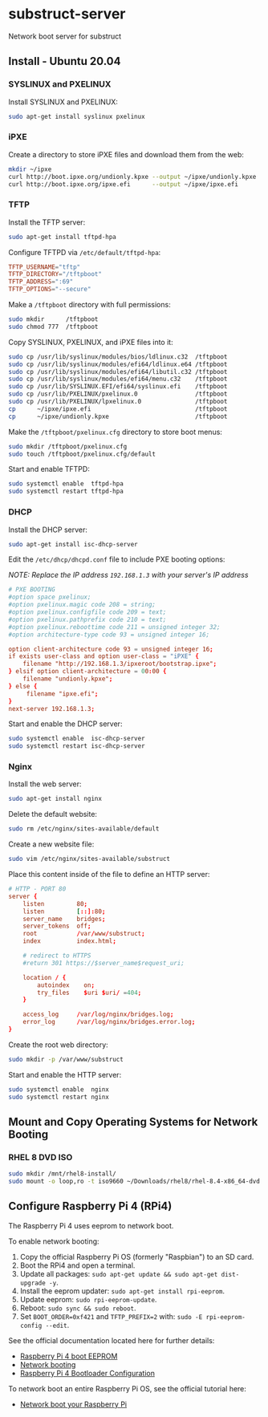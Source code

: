 # substruct-server
Network boot server for substruct

## Install - Ubuntu 20.04

### SYSLINUX and PXELINUX

Install SYSLINUX and PXELINUX:

```sh
sudo apt-get install syslinux pxelinux
```

### iPXE

Create a directory to store iPXE files and download them from the web:

```sh
mkdir ~/ipxe
curl http://boot.ipxe.org/undionly.kpxe --output ~/ipxe/undionly.kpxe
curl http://boot.ipxe.org/ipxe.efi      --output ~/ipxe/ipxe.efi
```

### TFTP

Install the TFTP server:

```sh
sudo apt-get install tftpd-hpa
```

Configure TFTPD via `/etc/default/tftpd-hpa`:

```conf
TFTP_USERNAME="tftp"
TFTP_DIRECTORY="/tftpboot"
TFTP_ADDRESS=":69"
TFTP_OPTIONS="--secure"
```

Make a `/tftpboot` directory with full permissions:

```sh
sudo mkdir      /tftpboot
sudo chmod 777  /tftpboot
```

Copy SYSLINUX, PXELINUX, and iPXE files into it:

```sh
sudo cp /usr/lib/syslinux/modules/bios/ldlinux.c32  /tftpboot
sudo cp /usr/lib/syslinux/modules/efi64/ldlinux.e64 /tftpboot
sudo cp /usr/lib/syslinux/modules/efi64/libutil.c32 /tftpboot
sudo cp /usr/lib/syslinux/modules/efi64/menu.c32    /tftpboot
sudo cp /usr/lib/SYSLINUX.EFI/efi64/syslinux.efi    /tftpboot
sudo cp /usr/lib/PXELINUX/pxelinux.0                /tftpboot
sudo cp /usr/lib/PXELINUX/lpxelinux.0               /tftpboot
cp      ~/ipxe/ipxe.efi                             /tftpboot
cp      ~/ipxe/undionly.kpxe                        /tftpboot
```

Make the `/tftpboot/pxelinux.cfg` directory to store boot menus:

```sh
sudo mkdir /tftpboot/pxelinux.cfg
sudo touch /tftpboot/pxelinux.cfg/default
```

Start and enable TFTPD:
```sh
sudo systemctl enable  tftpd-hpa
sudo systemctl restart tftpd-hpa
```

### DHCP

Install the DHCP server:

```sh
sudo apt-get install isc-dhcp-server
```

Edit the `/etc/dhcp/dhcpd.conf` file to include PXE booting options:

*NOTE: Replace the IP address `192.168.1.3` with your server's IP address*

```conf
# PXE BOOTING
#option space pxelinux;
#option pxelinux.magic code 208 = string;
#option pxelinux.configfile code 209 = text;
#option pxelinux.pathprefix code 210 = text;
#option pxelinux.reboottime code 211 = unsigned integer 32;
#option architecture-type code 93 = unsigned integer 16;

option client-architecture code 93 = unsigned integer 16;
if exists user-class and option user-class = "iPXE" {
    filename "http://192.168.1.3/ipxeroot/bootstrap.ipxe";
} elsif option client-architecture = 00:00 {
    filename "undionly.kpxe";
} else {
     filename "ipxe.efi";
}
next-server 192.168.1.3;
```

Start and enable the DHCP server:
```sh
sudo systemctl enable  isc-dhcp-server
sudo systemctl restart isc-dhcp-server
```

### Nginx

Install the web server:

```sh
sudo apt-get install nginx
```

Delete the default website:
```sh
sudo rm /etc/nginx/sites-available/default
```

Create a new website file:
```sh
sudo vim /etc/nginx/sites-available/substruct
```

Place this content inside of the file to define an HTTP server:

```conf
# HTTP - PORT 80
server {
    listen         80;
    listen         [::]:80;
    server_name    bridges;
    server_tokens  off;
    root           /var/www/substruct;
    index          index.html;

    # redirect to HTTPS
    #return 301 https://$server_name$request_uri;

    location / {
        autoindex    on;
        try_files    $uri $uri/ =404;
    }

    access_log     /var/log/nginx/bridges.log;
    error_log      /var/log/nginx/bridges.error.log;
}
```

Create the root web directory:
```sh
sudo mkdir -p /var/www/substruct
```

Start and enable the HTTP server:
```sh
sudo systemctl enable  nginx
sudo systemctl restart nginx
```

## Mount and Copy Operating Systems for Network Booting

### RHEL 8 DVD ISO
```sh
sudo mkdir /mnt/rhel8-install/
sudo mount -o loop,ro -t iso9660 ~/Downloads/rhel8/rhel-8.4-x86_64-dvd.iso /mnt/rhel8-install/
```



## Configure Raspberry Pi 4 (RPi4)

The Raspberry Pi 4 uses eeprom to network boot.

To enable network booting:

1. Copy the official Raspberry Pi OS (formerly "Raspbian") to an SD card.
2. Boot the RPi4 and open a terminal.
3. Update all packages: `sudo apt-get update && sudo apt-get dist-upgrade -y`.
4. Install the eeprom updater: `sudo apt-get install rpi-eeprom`.
5. Update eeprom: `sudo rpi-eeprom-update`.
6. Reboot: `sudo sync && sudo reboot`.
6. Set `BOOT_ORDER=0xf421` and `TFTP_PREFIX=2` with: `sudo -E rpi-eeprom-config --edit`.

See the official documentation located here for further details:
- [Raspberry Pi 4 boot EEPROM](https://www.raspberrypi.org/documentation/hardware/raspberrypi/booteeprom.md)
- [Network booting](https://www.raspberrypi.org/documentation/hardware/raspberrypi/bootmodes/net.md)
- [Raspberry Pi 4 Bootloader Configuration](https://www.raspberrypi.org/documentation/computers/raspberry-pi.html#raspberry-pi-4-bootloader-configuration)

To network boot an entire Raspberry Pi OS, see the official tutorial here:
- [Network boot your Raspberry Pi](https://www.raspberrypi.org/documentation/hardware/raspberrypi/bootmodes/net_tutorial.md)